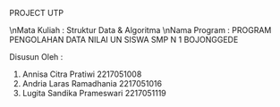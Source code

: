 PROJECT UTP 

\nMata Kuliah     : Struktur Data & Algoritma
\nNama Program    : PROGRAM PENGOLAHAN DATA NILAI UN SISWA SMP N 1 BOJONGGEDE

Disusun Oleh    :
1.  Annisa Citra Pratiwi        2217051008 
2.  Andria Laras Ramadhania     2217051016  
3.  Lugita Sandika Prameswari   2217051119 
